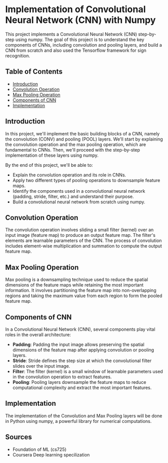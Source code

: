 # Implementation of Convolutional Neural Network (CNN) with Numpy

This project implements a Convolutional Neural Network (CNN) step-by-step using numpy. The goal of this project is to understand the key components of CNNs, including convolution and pooling layers, and build a CNN from scratch and also used the Tensorflow framework for sign recognition.

## Table of Contents

- [Introduction](#introduction)
- [Convolution Operation](#convolution-operation)
- [Max Pooling Operation](#max-pooling-operation)
- [Components of CNN](#components-of-cnn)
- [Implementation](#implementation)

## Introduction

In this project, we'll implement the basic building blocks of a CNN, namely the convolution (CONV) and pooling (POOL) layers. We'll start by explaining the convolution operation and the max pooling operation, which are fundamental to CNNs. Then, we'll proceed with the step-by-step implementation of these layers using numpy.

By the end of this project, we'll be able to:
- Explain the convolution operation and its role in CNNs.
- Apply two different types of pooling operations to downsample feature maps.
- Identify the components used in a convolutional neural network (padding, stride, filter, etc.) and understand their purpose.
- Build a convolutional neural network from scratch using numpy.

## Convolution Operation

The convolution operation involves sliding a small filter (kernel) over an input image (feature map) to produce an output feature map. The filter's elements are learnable parameters of the CNN. The process of convolution includes element-wise multiplication and summation to compute the output feature map.

## Max Pooling Operation

Max pooling is a downsampling technique used to reduce the spatial dimensions of the feature maps while retaining the most important information. It involves partitioning the feature map into non-overlapping regions and taking the maximum value from each region to form the pooled feature map.

## Components of CNN

In a Convolutional Neural Network (CNN), several components play vital roles in the overall architecture:
- **Padding**: Padding the input image allows preserving the spatial dimensions of the feature map after applying convolution or pooling layers.
- **Stride**: Stride defines the step size at which the convolutional filter slides over the input image.
- **Filter**: The filter (kernel) is a small window of learnable parameters used in the convolution operation to extract features.
- **Pooling**: Pooling layers downsample the feature maps to reduce computational complexity and extract the most important features.

## Implementation

The implementation of the Convolution and Max Pooling layers will be done in Python using numpy, a powerful library for numerical computations.

## Sources
- Foundation of ML (cs725)
- Coursera Deep learning specilization
